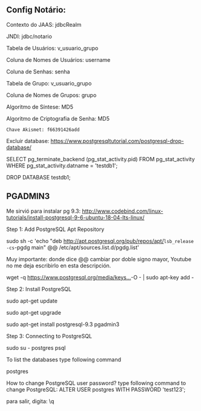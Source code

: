 ## Config Notário:

 Contexto do JAAS: jdbcRealm
 
 JNDI: jdbc/notario
 
 Tabela de Usuários: v_usuario_grupo
 
 Coluna de Nomes de Usuários: username
 
 Coluna de Senhas: senha
 
 Tabela de Grupo: v_usuario_grupo
 
 Coluna de Nomes de Grupos: grupo
 
 Algoritmo de Síntese: MD5
 
 Algoritmo de Criptografia de Senha: MD5
 
`Chave Akismet: f66391426add`

Excluir database:
https://www.postgresqltutorial.com/postgresql-drop-database/

SELECT
	pg_terminate_backend (pg_stat_activity.pid)
FROM
	pg_stat_activity
WHERE
	pg_stat_activity.datname = 'testdb1';
	
	
	
DROP DATABASE testdb1;

## PGADMIN3

Me sirvió para instalar pg 9.3:
http://www.codebind.com/linux-tutorials/install-postgresql-9-6-ubuntu-18-04-lts-linux/

Step 1: Add PostgreSQL Apt Repository

 sudo sh -c 'echo "deb http://apt.postgresql.org/pub/repos/apt/​ `lsb_release -cs`-pgdg main" @@ /etc/apt/sources.list.d/pgdg.list'

Muy importante: donde dice @@ cambiar por  doble signo mayor, Youtube no me deja escribirlo en esta descripción.

 wget -q https://www.postgresql.org/media/keys...​ -O - | sudo apt-key add -


Step 2: Install PostgreSQL

 sudo apt-get update

 sudo apt-get upgrade
 
 sudo apt-get install postgresql-9.3 pgadmin3



Step 3: Connecting to PostgreSQL

 sudo su - postgres
 psql

 To list the databases  type following command

 postgres


 How to change PostgreSQL user password? type following command to change PostgreSQL:
 ALTER USER postgres WITH PASSWORD 'test123';

 para salir, digita:     \q
